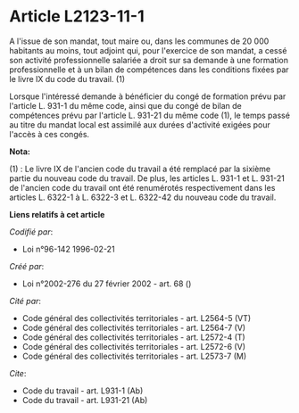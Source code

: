 # Article L2123-11-1

A l'issue de son mandat, tout maire ou, dans les communes de 20 000 habitants au moins, tout adjoint qui, pour l'exercice de
son mandat, a cessé son activité professionnelle salariée a droit sur sa demande à une formation professionnelle et à un
bilan de compétences dans les conditions fixées par le livre IX du code du travail. (1)

Lorsque l'intéressé demande à bénéficier du congé de formation prévu par l'article L. 931-1 du même code, ainsi que du congé
de bilan de compétences prévu par l'article L. 931-21 du même code (1), le temps passé au titre du mandat local est assimilé
aux durées d'activité exigées pour l'accès à ces congés.

**Nota:**

(1) : Le livre IX de l'ancien code du travail a été remplacé par la sixième partie du nouveau code du travail. De plus, les
articles L. 931-1 et L. 931-21 de l'ancien code du travail ont été renumérotés respectivement dans les articles L. 6322-1 à
L. 6322-3 et L. 6322-42 du nouveau code du travail.

**Liens relatifs à cet article**

_Codifié par_:

  - Loi n°96-142 1996-02-21

_Créé par_:

  - Loi n°2002-276 du 27 février 2002 - art. 68 ()

_Cité par_:

  - Code général des collectivités territoriales - art. L2564-5 (VT)
  - Code général des collectivités territoriales - art. L2564-7 (V)
  - Code général des collectivités territoriales - art. L2572-4 (T)
  - Code général des collectivités territoriales - art. L2572-6 (V)
  - Code général des collectivités territoriales - art. L2573-7 (M)

_Cite_:

  - Code du travail - art. L931-1 (Ab)
  - Code du travail - art. L931-21 (Ab)

